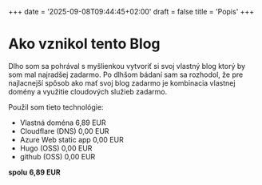 +++
date = '2025-09-08T09:44:45+02:00'
draft = false
title = 'Popis'
+++
# Ako vznikol tento Blog

Dlho som sa pohrával s myšlienkou vytvoriť si svoj vlastný blog ktorý by som mal najradšej zadarmo.
Po dlhšom bádaní sam sa rozhodol, že pre najlacnejší spôsob ako mať svoj blog zadarmo je kombinacia
vlastnej domény a využitie cloudových služieb zadarmo.

Použil som tieto technológie:

- Vlastná doména         6,89 EUR 
- Cloudflare (DNS)       0,00 EUR 
- Azure Web static app   0,00 EUR 
- Hugo (OSS)             0,00 EUR 
- github (OSS)           0,00 EUR 

**spolu**                  **6,89 EUR** 

